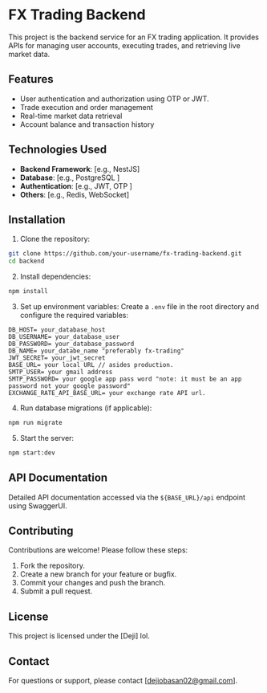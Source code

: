 # FX Trading Backend

This project is the backend service for an FX trading application. It provides APIs for managing user accounts, executing trades, and retrieving live market data.

## Features

- User authentication and authorization using OTP or JWT.
- Trade execution and order management
- Real-time market data retrieval
- Account balance and transaction history

## Technologies Used

- **Backend Framework**: [e.g., NestJS]
- **Database**: [e.g., PostgreSQL ]
- **Authentication**: [e.g., JWT, OTP ]
- **Others**: [e.g., Redis, WebSocket]

## Installation

1. Clone the repository:
  ```bash
  git clone https://github.com/your-username/fx-trading-backend.git
  cd backend
  ```

2. Install dependencies:
  ```bash
  npm install
  ```

3. Set up environment variables:
  Create a `.env` file in the root directory and configure the required variables:
  ```
  DB_HOST= your_database_host
  DB_USERNAME= your_database_user
  DB_PASSWORD= your_database_password
  DB_NAME= your_databe_name "preferably fx-trading"
  JWT_SECRET= your_jwt_secret
  BASE_URL= your local URL // asides production.
  SMTP_USER= your gmail address
  SMTP_PASSWORD= your google app pass word "note: it must be an app password not your google password"
  EXCHANGE_RATE_API_BASE_URL= your exchange rate API url.
  ```

4. Run database migrations (if applicable):
  ```bash
  npm run migrate
  ```

5. Start the server:
  ```bash
  npm start:dev
  ```

## API Documentation

Detailed API documentation accessed via the `${BASE_URL}/api` endpoint using SwaggerUI.

## Contributing

Contributions are welcome! Please follow these steps:

1. Fork the repository.
2. Create a new branch for your feature or bugfix.
3. Commit your changes and push the branch.
4. Submit a pull request.

## License

This project is licensed under the [Deji] lol.

## Contact

For questions or support, please contact [dejiobasan02@gmail.com].